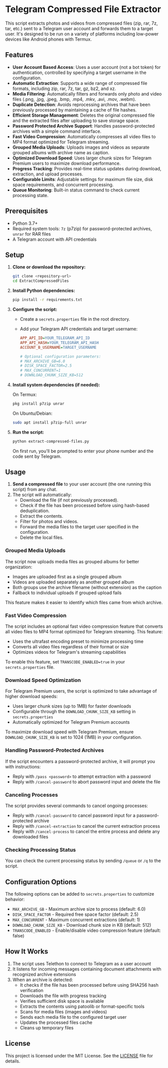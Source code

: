# Telegram Compressed File Extractor

This script extracts photos and videos from compressed files (zip, rar, 7z, tar, etc.) sent to a Telegram user account and forwards them to a target user. It's designed to be run on a variety of platforms including low-power devices like Android phones with Termux.

## Features

- **User Account Based Access**: Uses a user account (not a bot token) for authentication, controlled by specifying a target username in the configuration.
- **Automatic Extraction**: Supports a wide range of compressed file formats, including zip, rar, 7z, tar, gz, bz2, and xz.
- **Media Filtering**: Automatically filters and forwards only photo and video files (.png, .jpg, .jpeg, .bmp, .mp4, .mkv, .avi, .mov, .webm).
- **Duplicate Detection**: Avoids reprocessing archives that have been previously processed by maintaining a cache of file hashes.
- **Efficient Storage Management**: Deletes the original compressed file and the extracted files after uploading to save storage space.
- **Password Protected Archive Support**: Handles password-protected archives with a simple command interface.
- **Fast Video Compression**: Automatically compresses all video files to MP4 format optimized for Telegram streaming.
- **Grouped Media Uploads**: Uploads images and videos as separate grouped albums with archive name as caption.
- **Optimized Download Speed**: Uses larger chunk sizes for Telegram Premium users to maximize download performance.
- **Progress Tracking**: Provides real-time status updates during download, extraction, and upload processes.
- **Configurable Limits**: Adjustable settings for maximum file size, disk space requirements, and concurrent processing.
- **Queue Monitoring**: Built-in status command to check current processing state.

## Prerequisites

- Python 3.7+
- Required system tools: `7z` (p7zip) for password-protected archives, `unrar` for RAR files
- A Telegram account with API credentials

## Setup

1.  **Clone or download the repository:**

    ```bash
    git clone <repository-url>
    cd ExtractCompressedFiles
    ```

2.  **Install Python dependencies:**

    ```bash
    pip install -r requirements.txt
    ```

3.  **Configure the script:**

    -   Create a `secrets.properties` file in the root directory.
    -   Add your Telegram API credentials and target username:

        ```ini
        APP_API_ID=YOUR_TELEGRAM_API_ID
        APP_API_HASH=YOUR_TELEGRAM_API_HASH
        ACCOUNT_B_USERNAME=TARGET_USERNAME
        
        # Optional configuration parameters:
        # MAX_ARCHIVE_GB=6.0
        # DISK_SPACE_FACTOR=2.5
        # MAX_CONCURRENT=1
        # DOWNLOAD_CHUNK_SIZE_KB=512
        ```

4.  **Install system dependencies (if needed):**

    On Termux:
    ```bash
    pkg install p7zip unrar
    ```

    On Ubuntu/Debian:
    ```bash
    sudo apt install p7zip-full unrar
    ```

5.  **Run the script:**

    ```bash
    python extract-compressed-files.py
    ```

    On first run, you'll be prompted to enter your phone number and the code sent by Telegram.

## Usage

1.  **Send a compressed file** to your user account (the one running this script) from any chat.
2.  The script will automatically:
    -   Download the file (if not previously processed).
    -   Check if the file has been processed before using hash-based deduplication.
    -   Extract the contents.
    -   Filter for photos and videos.
    -   Forward the media files to the target user specified in the configuration.
    -   Delete the local files.

### Grouped Media Uploads

The script now uploads media files as grouped albums for better organization:

- Images are uploaded first as a single grouped album
- Videos are uploaded separately as another grouped album
- Both groups use the archive filename (without extension) as the caption
- Fallback to individual uploads if grouped upload fails

This feature makes it easier to identify which files came from which archive.

### Fast Video Compression

The script includes an optional fast video compression feature that converts all video files to MP4 format optimized for Telegram streaming. This feature:

- Uses the ultrafast encoding preset to minimize processing time
- Converts all video files regardless of their format or size
- Optimizes videos for Telegram's streaming capabilities

To enable this feature, set `TRANSCODE_ENABLED=true` in your `secrets.properties` file.

### Download Speed Optimization

For Telegram Premium users, the script is optimized to take advantage of higher download speeds:

- Uses larger chunk sizes (up to 1MB) for faster downloads
- Configurable through the `DOWNLOAD_CHUNK_SIZE_KB` setting in `secrets.properties`
- Automatically optimized for Telegram Premium accounts

To maximize download speed with Telegram Premium, ensure `DOWNLOAD_CHUNK_SIZE_KB` is set to 1024 (1MB) in your configuration.

### Handling Password-Protected Archives

If the script encounters a password-protected archive, it will prompt you with instructions:

- Reply with `/pass <password>` to attempt extraction with a password
- Reply with `/cancel-password` to abort password input and delete the file

### Canceling Processes

The script provides several commands to cancel ongoing processes:

- Reply with `/cancel-password` to cancel password input for a password-protected archive
- Reply with `/cancel-extraction` to cancel the current extraction process
- Reply with `/cancel-process` to cancel the entire process and delete any downloaded files

### Checking Processing Status

You can check the current processing status by sending `/queue` or `/q` to the script.

## Configuration Options

The following options can be added to `secrets.properties` to customize behavior:

- `MAX_ARCHIVE_GB` - Maximum archive size to process (default: 6.0)
- `DISK_SPACE_FACTOR` - Required free space factor (default: 2.5)
- `MAX_CONCURRENT` - Maximum concurrent extractions (default: 1)
- `DOWNLOAD_CHUNK_SIZE_KB` - Download chunk size in KB (default: 512)
- `TRANSCODE_ENABLED` - Enable/disable video compression feature (default: false)

## How It Works

1. The script uses Telethon to connect to Telegram as a user account
2. It listens for incoming messages containing document attachments with recognized archive extensions
3. When an archive is detected:
   - It checks if the file has been processed before using SHA256 hash verification
   - Downloads the file with progress tracking
   - Verifies sufficient disk space is available
   - Extracts the contents using patoolib or format-specific tools
   - Scans for media files (images and videos)
   - Sends each media file to the configured target user
   - Updates the processed files cache
   - Cleans up temporary files

## License

This project is licensed under the MIT License. See the [LICENSE](LICENSE) file for details.